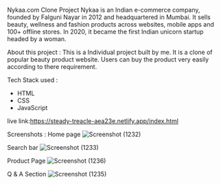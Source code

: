 Nykaa.com Clone Project
Nykaa is an Indian e-commerce company, founded by Falguni Nayar in 2012 and headquartered in Mumbai. 
It sells beauty, wellness and fashion products across websites, mobile apps and 100+ offline stores.
In 2020, it became the first Indian unicorn startup headed by a woman.

About this project :
This is a Individual project built by me. It is a clone of popular beauty product website. 
Users can buy the product very easily according to there requirement.

Tech Stack used :
* HTML
* CSS
* JavaScript

live link:https://steady-treacle-aea23e.netlify.app/index.html

Screenshots :
Home page
![Screenshot (1232)](https://user-images.githubusercontent.com/101566804/192989609-9dc90cc6-1b65-4f00-8025-a15c555debaa.png)

Search bar
![Screenshot (1233)](https://user-images.githubusercontent.com/101566804/192989835-06bbe9c9-7cbb-48c1-a3a3-0bbc3f3bea53.png)

Product Page
![Screenshot (1236)](https://user-images.githubusercontent.com/101566804/192990002-0dee3478-4b26-4cb4-a915-11cf615b756c.png)

Q & A Section
![Screenshot (1235)](https://user-images.githubusercontent.com/101566804/192990102-baad6687-b363-47c0-bb5f-a1a763c2b00b.png)
